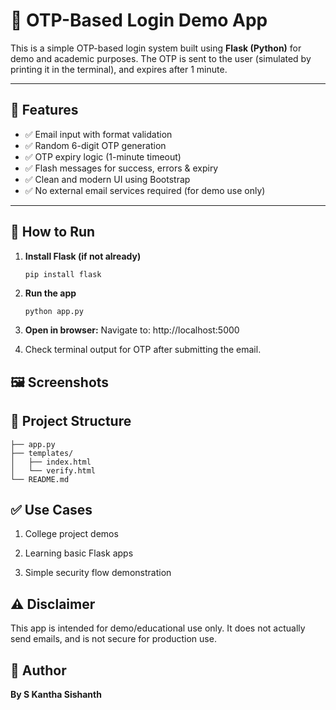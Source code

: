 # 🔐 OTP-Based Login Demo App

This is a simple OTP-based login system built using **Flask (Python)** for demo and academic purposes. The OTP is sent to the user (simulated by printing it in the terminal), and expires after 1 minute.

---

## 📌 Features

- ✅ Email input with format validation
- ✅ Random 6-digit OTP generation
- ✅ OTP expiry logic (1-minute timeout)
- ✅ Flash messages for success, errors & expiry
- ✅ Clean and modern UI using Bootstrap
- ✅ No external email services required (for demo use only)

---

## 🚀 How to Run

1. **Install Flask (if not already)**  
   ```bash
   pip install flask

2. **Run the app**
   ```
   python app.py
   ```

3. **Open in browser:**
Navigate to: http://localhost:5000

4. Check terminal output for OTP after submitting the email.

## 🖼️ Screenshots


## 📁 Project Structure

```
├── app.py
├── templates/
│   ├── index.html
│   └── verify.html
└── README.md
```

## ✅ Use Cases

1. College project demos

2. Learning basic Flask apps

3. Simple security flow demonstration

## ⚠️ Disclaimer
This app is intended for demo/educational use only. It does not actually send emails, and is not secure for production use.

## 📧 Author

**By S Kantha Sishanth**

